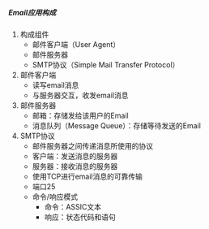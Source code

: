 ##### Email应用构成

1. 构成组件
   +  邮件客户端（User Agent）
   + 邮件服务器
   + SMTP协议（Simple Mail Transfer Protocol）
2. 邮件客户端
   + 读写email消息
   + 与服务器交互，收发email消息
3. 邮件服务器
   + 邮箱：存储发给该用户的Email
   + 消息队列（Message Queue）：存储等待发送的Email
4. SMTP协议
   + 邮件服务器之间传递消息所使用的协议
   + 客户端：发送消息的服务器
   + 服务器：接收消息的服务器
   + 使用TCP进行email消息的可靠传输
   + 端口25
   + 命令/响应模式
     + 命令：ASSIC文本
     + 响应：状态代码和语句